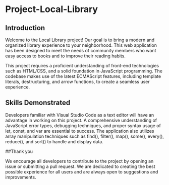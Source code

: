 # Project-Local-Library

## Introduction
Welcome to the Local Library project! Our goal is to bring a modern and organized library experience to your neighborhood. This web application has been designed to meet the needs of community members who want easy access to books and to improve their reading habits.

This project requires a proficient understanding of front-end technologies such as HTML/CSS, and a solid foundation in JavaScript programming. The codebase makes use of the latest ECMAScript features, including template literals, destructuring, and arrow functions, to create a seamless user experience.

## Skills Demonstrated

Developers familiar with Visual Studio Code as a text editor will have an advantage in working on this project. A comprehensive understanding of JavaScript error types, debugging techniques, and proper syntax usage of let, const, and var are essential to success. The application also utilizes array manipulation techniques such as find(), filter(), map(), some(), every(), reduce(), and sort() to handle and display data.

##Thank you

We encourage all developers to contribute to the project by opening an issue or submitting a pull request. We are dedicated to creating the best possible experience for all users and are always open to suggestions and improvements.
